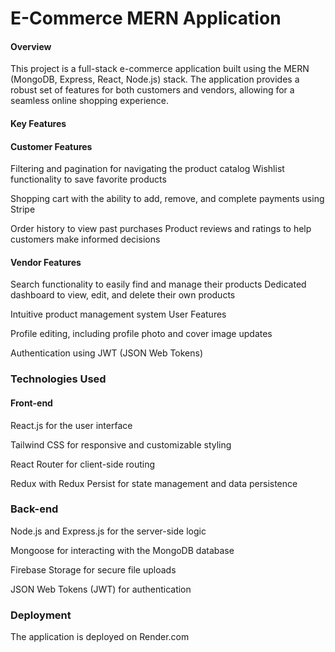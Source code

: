 # E-Commerce MERN Application

#### Overview

This project is a full-stack e-commerce application built using the MERN (MongoDB, Express, React, Node.js) stack. The application provides a robust set of features for both customers and vendors, allowing for a seamless online shopping experience.

#### Key Features

#### Customer Features

Filtering and pagination for navigating the product catalog
Wishlist functionality to save favorite products

Shopping cart with the ability to add, remove, and complete payments using Stripe

Order history to view past purchases
Product reviews and ratings to help customers make informed decisions

#### Vendor Features

Search functionality to easily find and manage their products
Dedicated dashboard to view, edit, and delete their own products

Intuitive product management system
User Features

Profile editing, including profile photo and cover image updates

Authentication using JWT (JSON Web Tokens)

### Technologies Used

#### Front-end

React.js for the user interface

Tailwind CSS for responsive and customizable styling

React Router for client-side routing

Redux with Redux Persist for state management and data persistence

### Back-end

Node.js and Express.js for the server-side logic

Mongoose for interacting with the MongoDB database

Firebase Storage for secure file uploads

JSON Web Tokens (JWT) for authentication

### Deployment

The application is deployed on Render.com
